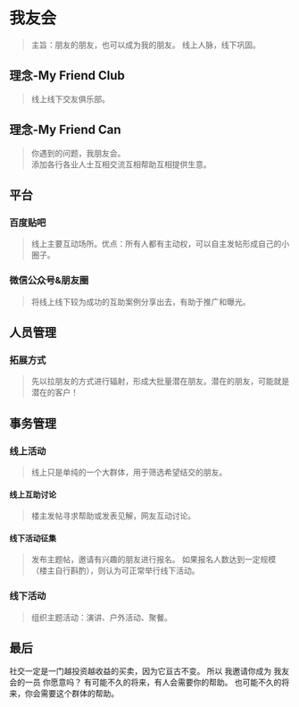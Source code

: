 # 我友会
> 主旨：朋友的朋友，也可以成为我的朋友。
> 线上人脉，线下巩固。

## 理念-My Friend Club
> 线上线下交友俱乐部。  

## 理念-My Friend Can
> 你遇到的问题，我朋友会。  
> 添加各行各业人士互相交流互相帮助互相提供生意。  

## 平台
### 百度贴吧
> 线上主要互动场所。优点：所有人都有主动权，可以自主发帖形成自己的小圈子。
### 微信公众号&朋友圈
> 将线上线下较为成功的互助案例分享出去，有助于推广和曝光。

## 人员管理
### 拓展方式
> 先以拉朋友的方式进行辐射，形成大批量潜在朋友。潜在的朋友，可能就是潜在的客户！

## 事务管理
### 线上活动
> 线上只是单纯的一个大群体，用于筛选希望结交的朋友。
#### 线上互助讨论
> 楼主发帖寻求帮助或发表见解，网友互动讨论。
#### 线下活动征集
> 发布主题帖，邀请有兴趣的朋友进行报名。
> 如果报名人数达到一定规模（楼主自行斟酌），则认为可正常举行线下活动。
### 线下活动
> 组织主题活动：演讲、户外活动、聚餐。

## 最后
社交一定是一门越投资越收益的买卖，因为它亘古不变。
所以 我邀请你成为 我友会的一员  你愿意吗？
有可能不久的将来，有人会需要你的帮助。
也可能不久的将来，你会需要这个群体的帮助。
